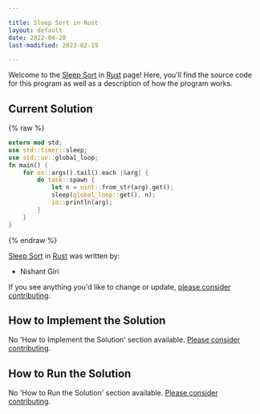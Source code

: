 ```yaml
---

title: Sleep Sort in Rust
layout: default
date: 2022-04-28
last-modified: 2023-02-19

---
```


Welcome to the [Sleep Sort](https://sampleprograms.io/projects/sleep-sort) in [Rust](https://sampleprograms.io/languages/rust) page! Here, you'll find the source code for this program as well as a description of how the program works.

## Current Solution

{% raw %}

```rust
extern mod std;
use std::timer::sleep;
use std::uv::global_loop;
fn main() {
    for os::args().tail().each |&arg| {
        do task::spawn {
            let n = uint::from_str(arg).get();
            sleep(global_loop::get(), n);
            io::println(arg);
        }
    }
}
```

{% endraw %}

[Sleep Sort](https://sampleprograms.io/projects/sleep-sort) in [Rust](https://sampleprograms.io/languages/rust) was written by:

- Nishant Giri

If you see anything you'd like to change or update, [please consider contributing](https://github.com/TheRenegadeCoder/sample-programs).

## How to Implement the Solution

No 'How to Implement the Solution' section available. [Please consider contributing](https://github.com/TheRenegadeCoder/sample-programs-website).

## How to Run the Solution

No 'How to Run the Solution' section available. [Please consider contributing](https://github.com/TheRenegadeCoder/sample-programs-website).
